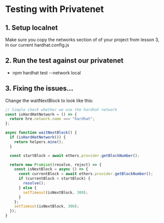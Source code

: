 # Testing with Privatenet

## 1. Setup localnet

Make sure you copy the networks section of of your project from lesson 3, in our current hardhat.config.js

## 2. Run the test against our privatenet

- npm hardhat test --network local

## 3. Fixing the issues...

Change the waitNextBlock to look like this:

```js
// Simple check whether we use the hardhat network
const isHardHatNetwork = () => {
  return hre.network.name === "hardhat";
};

async function waitNextBlock() {
  if (isHardHatNetwork()) {
    return helpers.mine();
  }

  const startBlock = await ethers.provider.getBlockNumber();

  return new Promise((resolve, reject) => {
    const isNextBlock = async () => {
      const currentBlock = await ethers.provider.getBlockNumber();
      if (currentBlock > startBlock) {
        resolve();
      } else {
        setTimeout(isNextBlock, 300);
      }
    };
    setTimeout(isNextBlock, 300);
  });
}
```
